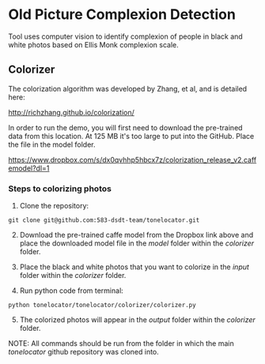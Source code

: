 # Old Picture Complexion Detection

Tool uses computer vision to identify complexion of people in black and white photos based on Ellis Monk complexion scale.  


## Colorizer

The colorization algorithm was developed by Zhang, et al, and is detailed here:

http://richzhang.github.io/colorization/

In order to run the demo, you will first need to download the pre-trained data from this location. At 125 MB it's too large to put into the GitHub. Place the file in the model folder.

https://www.dropbox.com/s/dx0qvhhp5hbcx7z/colorization_release_v2.caffemodel?dl=1


### Steps to colorizing photos

1. Clone the repository:
```
git clone git@github.com:583-dsdt-team/tonelocator.git
```

2. Download the pre-trained caffe model from the Dropbox link above and place the downloaded model file in the *model* folder within the *colorizer* folder.

3. Place the black and white photos that you want to colorize in the *input* folder within the *colorizer* folder. 

4. Run python code from terminal:

```
python tonelocator/tonelocator/colorizer/colorizer.py
```

5. The colorized photos will appear in the *output* folder within the *colorizer* folder.

NOTE: All commands should be run from the folder in which the main *tonelocator* github repository was cloned into.





